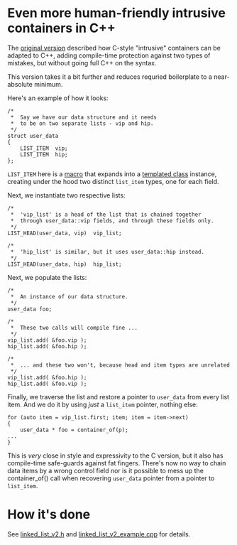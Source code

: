 # Even more human-friendly intrusive containers in C++

The [original version](readme-v1.md)
described how C-style "intrusive" containers can be adapted to C++,
adding compile-time protection against two types of mistakes, but 
without going full C++ on the syntax.

This version takes it a bit further and reduces requried boilerplate 
to a near-absolute minimum.

Here's an example of how it looks:

    /*
     *  Say we have our data structure and it needs 
     *  to be on two separate lists - vip and hip.
     */
    struct user_data
    {
        LIST_ITEM  vip;
        LIST_ITEM  hip;
    };

`LIST_ITEM` here is a
[macro](linked_list_v2.h#L47)
that expands into a
[templated class](linked_list_v2.h#L16)
instance, creating under the hood two distinct `list_item`
types, one for each field.

Next, we instantiate two respective lists:

    /*
     *  'vip_list' is a head of the list that is chained together
     *  through user_data::vip fields, and through these fields only.
     */
    LIST_HEAD(user_data, vip)  vip_list;

    /*
     *  'hip_list' is similar, but it uses user_data::hip instead.
     */
    LIST_HEAD(user_data, hip)  hip_list;

Next, we populate the lists:

    /*
     *  An instance of our data structure.
     */
    user_data foo;

    /*
     *  These two calls will compile fine ...
     */
    vip_list.add( &foo.vip );
    hip_list.add( &foo.hip );

    /*
     *  ... and these two won't, because head and item types are unrelated
     */
    vip_list.add( &foo.hip );
    hip_list.add( &foo.vip );

Finally, we traverse the list and restore a pointer to `user_data` from 
every list item. And we do it by using *just* a `list_item` pointer,
nothing else:

    for (auto item = vip_list.first; item; item = item->next)
    {
        user_data * foo = container_of(p);
	...
    }

This is *very* close in style and expressivity to the C version, but it 
also has compile-time safe-guards against fat fingers. There's now no 
way to chain data items by a wrong control field nor is it possible 
to mess up the container_of() call when recovering `user_data` pointer
from a pointer to `list_item`.

# How it's done

See [linked_list_v2.h](linked_list_v2.h) and [linked_list_v2_example.cpp](linked_list_v2_example.cpp) for details.

